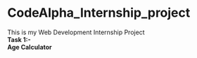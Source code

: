 # CodeAlpha_Internship_project
This is my Web Development Internship Project
<br>
<b>Task 1:-<b>
<br>
Age Calculator
